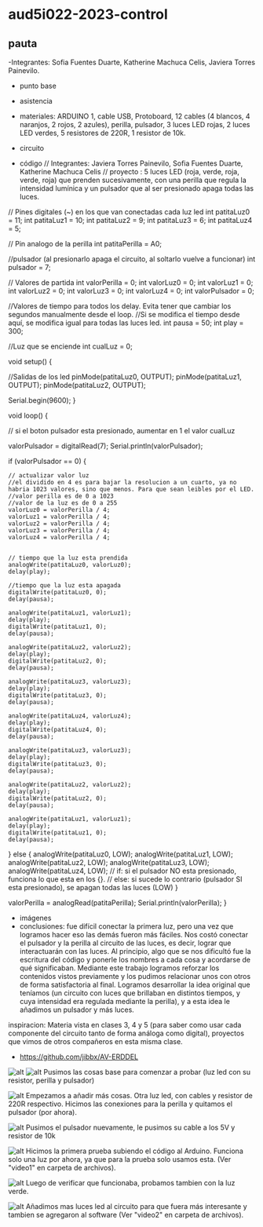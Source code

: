 # aud5i022-2023-control

## pauta
-Integrantes: Sofia Fuentes Duarte, Katherine Machuca Celis, Javiera Torres Painevilo.
- punto base
- asistencia
- materiales: ARDUINO 1, cable USB, Protoboard, 12 cables (4 blancos, 4 naranjos, 2 rojos, 2 azules), perilla, pulsador, 3 luces LED rojas, 2 luces LED verdes, 5 resistores de 220R, 1 resistor de 10k.

- circuito
- código
// Integrantes: Javiera Torres Painevilo, Sofia Fuentes Duarte, Katherine Machuca Celis
// proyecto : 5 luces LED (roja, verde, roja, verde, roja) que prenden sucesivamente, con una perilla que regula la intensidad lumínica y un pulsador que al ser presionado apaga todas las luces.

// Pines digitales (~) en los que van conectadas cada luz led
int patitaLuz0 = 11;
int patitaLuz1 = 10;
int patitaLuz2 = 9;
int patitaLuz3 = 6;
int patitaLuz4 = 5;

// Pin analogo de la perilla
int patitaPerilla = A0;

//pulsador (al presionarlo apaga el circuito, al soltarlo vuelve a funcionar)
int pulsador = 7;


// Valores de partida
int valorPerilla = 0;
int valorLuz0 = 0;
int valorLuz1 = 0;
int valorLuz2 = 0;
int valorLuz3 = 0;
int valorLuz4 = 0;
int valorPulsador = 0;

//Valores de tiempo para todos los delay. Evita tener que cambiar los segundos manualmente desde el loop. 
//Si se modifica el tiempo desde aquí, se modifica igual para todas las luces led.
int pausa = 50;
int play = 300;


//Luz que se enciende
int cualLuz = 0;

void setup() {

  //Salidas de los led
  pinMode(patitaLuz0, OUTPUT);
  pinMode(patitaLuz1, OUTPUT);
  pinMode(patitaLuz2, OUTPUT);

  Serial.begin(9600);
}

void loop() {

  // si el boton pulsador esta presionado, aumentar en 1 el valor cualLuz

  valorPulsador = digitalRead(7);
  Serial.println(valorPulsador);

  if (valorPulsador == 0) {

    // actualizar valor luz
    //el dividido en 4 es para bajar la resolucion a un cuarto, ya no habria 1023 valores, sino que menos. Para que sean leibles por el LED.
    //valor perilla es de 0 a 1023
    //valor de la luz es de 0 a 255
    valorLuz0 = valorPerilla / 4;
    valorLuz1 = valorPerilla / 4;
    valorLuz2 = valorPerilla / 4;
    valorLuz3 = valorPerilla / 4;
    valorLuz4 = valorPerilla / 4;


    // tiempo que la luz esta prendida
    analogWrite(patitaLuz0, valorLuz0);
    delay(play);

    //tiempo que la luz esta apagada
    digitalWrite(patitaLuz0, 0);
    delay(pausa);

    analogWrite(patitaLuz1, valorLuz1);
    delay(play);
    digitalWrite(patitaLuz1, 0);
    delay(pausa);

    analogWrite(patitaLuz2, valorLuz2);
    delay(play);
    digitalWrite(patitaLuz2, 0);
    delay(pausa);

    analogWrite(patitaLuz3, valorLuz3);
    delay(play);
    digitalWrite(patitaLuz3, 0);
    delay(pausa);

    analogWrite(patitaLuz4, valorLuz4);
    delay(play);
    digitalWrite(patitaLuz4, 0);
    delay(pausa);

    analogWrite(patitaLuz3, valorLuz3);
    delay(play);
    digitalWrite(patitaLuz3, 0);
    delay(pausa);

    analogWrite(patitaLuz2, valorLuz2);
    delay(play);
    digitalWrite(patitaLuz2, 0);
    delay(pausa);

    analogWrite(patitaLuz1, valorLuz1);
    delay(play);
    digitalWrite(patitaLuz1, 0);
    delay(pausa);

  } else {
    analogWrite(patitaLuz0, LOW);
    analogWrite(patitaLuz1, LOW);
    analogWrite(patitaLuz2, LOW);
    analogWrite(patitaLuz3, LOW);
    analogWrite(patitaLuz4, LOW);
// if: si el pulsador NO esta presionado, funciona lo que esta en los {}.
// else: si sucede lo contrario (pulsador SI esta presionado), se apagan todas las luces (LOW)
  }


  valorPerilla = analogRead(patitaPerilla);
  Serial.println(valorPerilla);
}

- imágenes
- conclusiones: fue difícil conectar la primera luz, pero una vez que logramos hacer eso las demás fueron más fáciles. Nos costó conectar el pulsador y la perilla al circuito de las luces, es decir, lograr que interactuarán con las luces. Al principio, algo que se nos dificultó fue la escritura del código y ponerle los nombres a cada cosa y acordarse de qué significaban.
Mediante este trabajo logramos reforzar los contenidos vistos previamente y los pudimos relacionar unos con otros de forma satisfactoria al final. Logramos desarrollar la idea original que teníamos (un circuito con luces que brillaban en distintos tiempos, y cuya intensidad era regulada mediante la perilla), y a esta idea le añadimos un pulsador y más luces.

inspiracion: Materia vista en clases 3, 4 y 5 (para saber como usar cada componente del circuito tanto de forma análoga como digital), proyectos que vimos de otros compañeros en esta misma clase.

* https://github.com/jibbx/AV-ERDDEL

![alt](foto.jpg "foto en clases")
![alt](1.jpg "foto en clases")
Pusimos las cosas base para comenzar a probar (luz led con su resistor, perilla y pulsador)

![alt](3.jpg "foto en clases")
Empezamos a añadir más cosas. Otra luz led, con cables y resistor de 220R respectivo. Hicimos las conexiones para la perilla y quitamos el pulsador (por ahora).

![alt](4.jpg "foto en clases")
Pusimos el pulsador nuevamente, le pusimos su cable a los 5V y resistor de 10k

![alt](5.jpg "foto en clases")
Hicimos la primera prueba subiendo el código al Arduino. Funciona solo una luz por ahora, ya que para la prueba solo usamos esta. (Ver "video1" en carpeta de archivos).

![alt](6.jpg "foto en clases")
Luego de verificar que funcionaba, probamos tambien con la luz verde.

![alt](7.jpg "foto en clases")
Añadimos mas luces led al circuito para que fuera más interesante y tambien se agregaron al software (Ver "video2" en carpeta de archivos).



